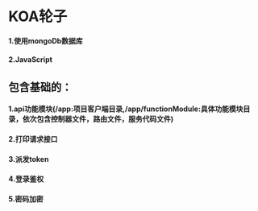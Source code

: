 # KOA轮子
#### 1.使用mongoDb数据库
#### 2.JavaScript
## 包含基础的：
#### 1.api功能模块(/app:项目客户端目录,/app/functionModule:具体功能模块目录，依次包含控制器文件，路由文件，服务代码文件)
#### 2.打印请求接口
#### 3.派发token
#### 4.登录鉴权
#### 5.密码加密